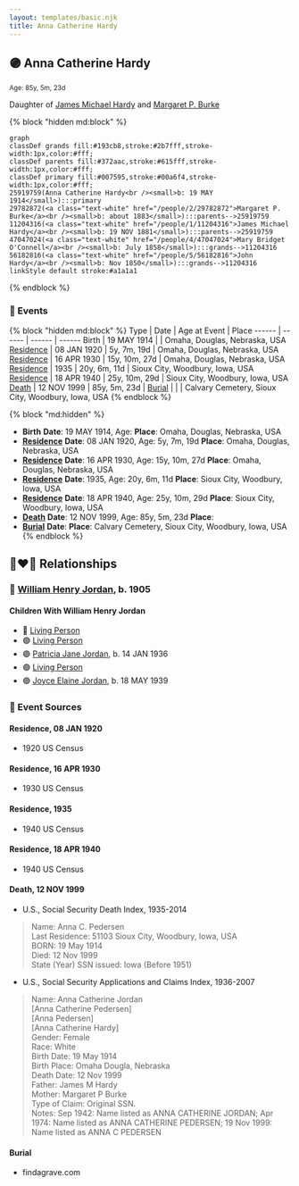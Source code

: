 ```yaml
---
layout: templates/basic.njk
title: Anna Catherine Hardy
---
```

## 🟣 Anna Catherine Hardy
<small>Age: 85y, 5m, 23d</small>

Daughter of [James Michael Hardy](/people/1/11204316) and [Margaret P. Burke](/people/2/29782872)

{% block "hidden md:block" %}
```mermaid
graph
classDef grands fill:#193cb8,stroke:#2b7fff,stroke-width:1px,color:#fff;
classDef parents fill:#372aac,stroke:#615fff,stroke-width:1px,color:#fff;
classDef primary fill:#007595,stroke:#00a6f4,stroke-width:1px,color:#fff;
25919759(Anna Catherine Hardy<br /><small>b: 19 MAY 1914</small>):::primary
29782872(<a class="text-white" href="/people/2/29782872">Margaret P. Burke</a><br /><small>b: about 1883</small>):::parents-->25919759
11204316(<a class="text-white" href="/people/1/11204316">James Michael Hardy</a><br /><small>b: 19 NOV 1881</small>):::parents-->25919759
47047024(<a class="text-white" href="/people/4/47047024">Mary Bridget O'Connell</a><br /><small>b: July 1858</small>):::grands-->11204316
56182816(<a class="text-white" href="/people/5/56182816">John Hardy</a><br /><small>b: Nov 1850</small>):::grands-->11204316
linkStyle default stroke:#a1a1a1
```
{% endblock %}

### 📆 Events

{% block "hidden md:block" %}
Type | Date | Age at Event | Place
------ | ------ | ------ | ------
Birth | 19 MAY 1914 |  | Omaha, Douglas, Nebraska, USA
[Residence](#event-event-0) | 08 JAN 1920 | 5y, 7m, 19d | Omaha, Douglas, Nebraska, USA
[Residence](#event-event-1) | 16 APR 1930 | 15y, 10m, 27d | Omaha, Douglas, Nebraska, USA
[Residence](#event-event-2) | 1935 | 20y, 6m, 11d | Sioux City, Woodbury, Iowa, USA
[Residence](#event-event-3) | 18 APR 1940 | 25y, 10m, 29d | Sioux City, Woodbury, Iowa, USA
[Death](#event-event-8) | 12 NOV 1999 | 85y, 5m, 23d |
[Burial](#event-event-9) |  |  | Calvary Cemetery, Sioux City, Woodbury, Iowa, USA
{% endblock %}

{% block "md:hidden" %}
- **Birth**
**Date**: 19 MAY 1914, Age:
**Place**: Omaha, Douglas, Nebraska, USA
- **[Residence](#event-event-0)**
**Date**: 08 JAN 1920, Age: 5y, 7m, 19d
**Place**: Omaha, Douglas, Nebraska, USA
- **[Residence](#event-event-1)**
**Date**: 16 APR 1930, Age: 15y, 10m, 27d
**Place**: Omaha, Douglas, Nebraska, USA
- **[Residence](#event-event-2)**
**Date**: 1935, Age: 20y, 6m, 11d
**Place**: Sioux City, Woodbury, Iowa, USA
- **[Residence](#event-event-3)**
**Date**: 18 APR 1940, Age: 25y, 10m, 29d
**Place**: Sioux City, Woodbury, Iowa, USA
- **[Death](#event-event-8)**
**Date**: 12 NOV 1999, Age: 85y, 5m, 23d
**Place**:
- **[Burial](#event-event-9)**
**Date**:
**Place**: Calvary Cemetery, Sioux City, Woodbury, Iowa, USA
{% endblock %}

## 👩‍❤️‍👨 Relationships

### 🔵 [William Henry Jordan](/people/3/32091032), b. 1905

#### Children With William Henry Jordan
* 🔵 [Living Person](/people/7/71455712)
* 🟣 [Living Person](/people/8/81156064)
* 🟣 [Patricia Jane Jordan](/people/8/8578400), b. 14 JAN 1936
* 🟣 [Living Person](/people/1/16458922)
* 🟣 [Joyce Elaine Jordan](/people/8/86240475), b. 18 MAY 1939
### 📰 Event Sources

#### <a id="event-event-0"></a> Residence, 08 JAN 1920
* 1920 US Census

#### <a id="event-event-1"></a> Residence, 16 APR 1930
* 1930 US Census

#### <a id="event-event-2"></a> Residence, 1935
* 1940 US Census

#### <a id="event-event-3"></a> Residence, 18 APR 1940
* 1940 US Census

#### <a id="event-event-8"></a> Death, 12 NOV 1999
* U.S., Social Security Death Index, 1935-2014
>   
  > Name: Anna C. Pedersen  
  > Last Residence: 51103 Sioux City, Woodbury, Iowa, USA  
  > BORN: 19 May 1914  
  > Died: 12 Nov 1999  
  > State (Year) SSN issued: Iowa (Before 1951)
* U.S., Social Security Applications and Claims Index, 1936-2007
>   
  > Name: Anna Catherine Jordan  
  > [Anna Catherine Pedersen]  
  > [Anna Pedersen]  
  > [Anna Catherine Hardy]  
  > Gender: Female  
  > Race: White  
  > Birth Date: 19 May 1914  
  > Birth Place: Omaha Dougla, Nebraska  
  > Death Date: 12 Nov 1999  
  > Father: James M Hardy  
  > Mother: Margaret P Burke  
  > Type of Claim: Original SSN.  
  > Notes: Sep 1942:  Name listed as ANNA CATHERINE JORDAN; Apr 1974:  Name listed as ANNA CATHERINE PEDERSEN; 19 Nov 1999:  Name listed as ANNA C PEDERSEN

#### <a id="event-event-9"></a> Burial
* findagrave.com
